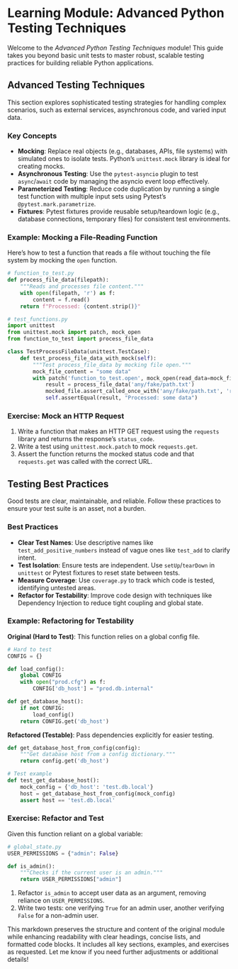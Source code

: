 

# Learning Module: Advanced Python Testing Techniques

Welcome to the *Advanced Python Testing Techniques* module! This guide takes you beyond basic unit tests to master robust, scalable testing practices for building reliable Python applications.

## Advanced Testing Techniques

This section explores sophisticated testing strategies for handling complex scenarios, such as external services, asynchronous code, and varied input data.

### Key Concepts

- **Mocking**: Replace real objects (e.g., databases, APIs, file systems) with simulated ones to isolate tests. Python’s `unittest.mock` library is ideal for creating mocks.
- **Asynchronous Testing**: Use the `pytest-asyncio` plugin to test `async`/`await` code by managing the asyncio event loop effectively.
- **Parameterized Testing**: Reduce code duplication by running a single test function with multiple input sets using Pytest’s `@pytest.mark.parametrize`.
- **Fixtures**: Pytest fixtures provide reusable setup/teardown logic (e.g., database connections, temporary files) for consistent test environments.

### Example: Mocking a File-Reading Function

Here’s how to test a function that reads a file without touching the file system by mocking the `open` function.

```python
# function_to_test.py
def process_file_data(filepath):
    """Reads and processes file content."""
    with open(filepath, 'r') as f:
        content = f.read()
    return f"Processed: {content.strip()}"
```

```python
# test_functions.py
import unittest
from unittest.mock import patch, mock_open
from function_to_test import process_file_data

class TestProcessFileData(unittest.TestCase):
    def test_process_file_data_with_mock(self):
        """Test process_file_data by mocking file open."""
        mock_file_content = "some data"
        with patch('function_to_test.open', mock_open(read_data=mock_file_content)) as mocked_file:
            result = process_file_data('any/fake/path.txt')
            mocked_file.assert_called_once_with('any/fake/path.txt', 'r')
            self.assertEqual(result, "Processed: some data")
```

### Exercise: Mock an HTTP Request

1. Write a function that makes an HTTP GET request using the `requests` library and returns the response’s `status_code`.
2. Write a test using `unittest.mock.patch` to mock `requests.get`.
3. Assert the function returns the mocked status code and that `requests.get` was called with the correct URL.

## Testing Best Practices

Good tests are clear, maintainable, and reliable. Follow these practices to ensure your test suite is an asset, not a burden.

### Best Practices

- **Clear Test Names**: Use descriptive names like `test_add_positive_numbers` instead of vague ones like `test_add` to clarify intent.
- **Test Isolation**: Ensure tests are independent. Use `setUp`/`tearDown` in `unittest` or Pytest fixtures to reset state between tests.
- **Measure Coverage**: Use `coverage.py` to track which code is tested, identifying untested areas.
- **Refactor for Testability**: Improve code design with techniques like Dependency Injection to reduce tight coupling and global state.

### Example: Refactoring for Testability

**Original (Hard to Test)**: This function relies on a global config file.

```python
# Hard to test
CONFIG = {}

def load_config():
    global CONFIG
    with open("prod.cfg") as f:
        CONFIG['db_host'] = "prod.db.internal"

def get_database_host():
    if not CONFIG:
        load_config()
    return CONFIG.get('db_host')
```

**Refactored (Testable)**: Pass dependencies explicitly for easier testing.

```python
def get_database_host_from_config(config):
    """Get database host from a config dictionary."""
    return config.get('db_host')

# Test example
def test_get_database_host():
    mock_config = {'db_host': 'test.db.local'}
    host = get_database_host_from_config(mock_config)
    assert host == 'test.db.local'
```

### Exercise: Refactor and Test

Given this function reliant on a global variable:

```python
# global_state.py
USER_PERMISSIONS = {"admin": False}

def is_admin():
    """Checks if the current user is an admin."""
    return USER_PERMISSIONS["admin"]
```

1. Refactor `is_admin` to accept user data as an argument, removing reliance on `USER_PERMISSIONS`.
2. Write two tests: one verifying `True` for an admin user, another verifying `False` for a non-admin user.



This markdown preserves the structure and content of the original module while enhancing readability with clear headings, concise lists, and formatted code blocks. It includes all key sections, examples, and exercises as requested. Let me know if you need further adjustments or additional details!
